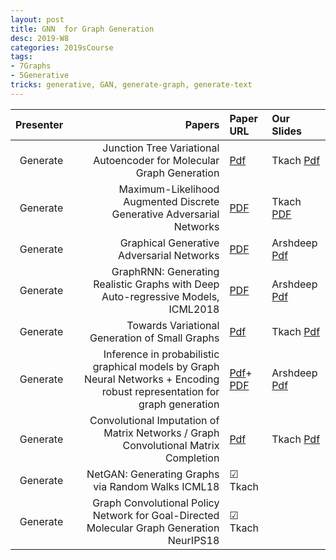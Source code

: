 ```yaml
---
layout: post
title: GNN  for Graph Generation 
desc: 2019-W8
categories: 2019sCourse
tags:
- 7Graphs
- 5Generative
tricks: generative, GAN, generate-graph, generate-text   
---
```



| Presenter | Papers | Paper URL| Our Slides |
| -----: | -------------------------------------: | :----- | :----- |
| Generate |  Junction Tree Variational Autoencoder for Molecular Graph Generation  | [Pdf](https://arxiv.org/abs/1802.04364) | Tkach [Pdf]() | Arshdeep [Pdf]() | 
| Generate |  Maximum-Likelihood Augmented Discrete Generative Adversarial Networks  | [PDF](https://arxiv.org/abs/1702.07983) | Tkach [PDF]({{site.baseurl}}/MoreTalksTeam/Tkach-MAliGAN-201901.pdf) |  GaoJi [Pdf]() |
| Generate |  Graphical Generative Adversarial Networks  |  [PDF](https://arxiv.org/abs/1804.03429)  |  Arshdeep [Pdf]() | Tkach [Pdf]() | 
| Generate |  GraphRNN: Generating Realistic Graphs with Deep Auto-regressive Models, ICML2018  |  [PDF](https://arxiv.org/abs/1802.08773)  |  Arshdeep [Pdf]() | Tkach [Pdf]() | 
| Generate |  Towards Variational Generation of Small Graphs  | [Pdf](https://arxiv.org/abs/1802.03480) | Tkach [Pdf]() | Arshdeep [Pdf]() | 
| Generate |   Inference in probabilistic graphical models by Graph Neural Networks + Encoding robust representation for graph generation | [Pdf](https://arxiv.org/abs/1809.10851)+ [PDF](https://arxiv.org/abs/1803.07710) |  Arshdeep [Pdf]() |  | 
| Generate |  Convolutional Imputation of Matrix Networks  / Graph Convolutional Matrix Completion | [Pdf](http://proceedings.mlr.press/v80/sun18d/sun18d.pdf) | Tkach [Pdf]() | Arshdeep [Pdf]() | 
| Generate |  NetGAN: Generating Graphs via Random Walks ICML18 | &#9745; Tkach | |
| Generate |  Graph Convolutional Policy Network for Goal-Directed Molecular Graph Generation NeurIPS18 | &#9745; Tkach | |
